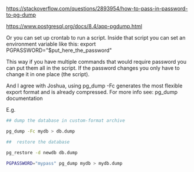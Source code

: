 <https://stackoverflow.com/questions/2893954/how-to-pass-in-password-to-pg-dump>

<https://www.postgresql.org/docs/8.4/app-pgdump.html>

Or you can set up crontab to run a script. Inside that script you can set an environment variable like this: export PGPASSWORD="$put_here_the_password"

This way if you have multiple commands that would require password you can put them all in the script. If the password changes you only have to change it in one place (the script).

And I agree with Joshua, using pg_dump -Fc generates the most flexible export format and is already compressed. For more info see: pg_dump documentation

E.g.

```bash
## dump the database in custom-format archive

pg_dump -Fc mydb > db.dump

##  restore the database

pg_restore -d newdb db.dump

PGPASSWORD="mypass" pg_dump mydb > mydb.dump

```
